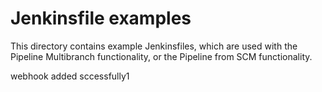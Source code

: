 # Jenkinsfile examples

This directory contains example Jenkinsfiles, which are used with the Pipeline Multibranch functionality, or the Pipeline from SCM functionality.

webhook added sccessfully1
